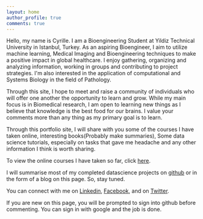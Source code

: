 ```yaml
---
layout: home
author_profile: true
comments: true
---
```


Hello, my name is Cyrille. I am a Bioengineering Student at Yildiz Technical University in Istanbul, Turkey. As an aspiring Bioengineer, I aim to utilize machine learning, Medical Imaging and Bioengineering techniques to make a positive impact in global healthcare. I enjoy gathering, organizing and analyzing information, working in groups and contributing to project strategies. I'm also interested in the application of computational and Systems Biology in the field of Pathology.

Through this site, I hope to meet and raise a community of individuals who will offer one another the opportunity to learn and grow. While my main focus is in Biomedical research, I am open to learning new things as I believe that knowledge is the best food for our brains. I value your comments more than any thing as my primary goal is to learn. 

Through this portfolio site, I will share with you some of the courses I have taken online, interesting books(Probably make summaries), Some data science tutorials, especially on tasks that gave me headache and any other information I think is worth sharing. 

To view the online courses I have taken so far, click [here](https://cyrillemesue.github.io/Courses/).

I will summarise most of my completed datascience projects on [github](https://github.com/CyrilleMesue) or in the form of a blog on this page. So, stay tuned.

You can connect with me on [Linkedin](https://www.linkedin.com/in/cyrille-mesue-njume-3a448a184/), [Facebook](https://m.facebook.com/home.php), and on [Twitter](https://twitter.com/home).

If you are new on this page, you will be prompted to sign into github before commenting. You can sign in with google and the job is done. 
